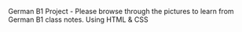 German B1 Project - Please browse through the pictures to learn from German B1 class notes.
Using HTML & CSS
